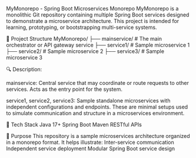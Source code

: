 MyMonorepo - Spring Boot Microservices Monorepo
MyMonorepo is a monolithic Git repository containing multiple Spring Boot services designed to demonstrate a microservice architecture. This project is intended for learning, prototyping, or bootstrapping multi-service systems.

📂 Project Structure
MyMonorepo/
├── mainservice/       # The main orchestrator or API gateway service
├── service1/          # Sample microservice 1
├── service2/          # Sample microservice 2
├── service3/          # Sample microservice 3


🔍 Description:

mainservice:
Central service that may coordinate or route requests to other services. Acts as the entry point for the system.

service1, service2, service3:
Sample standalone microservices with independent configurations and endpoints. These are minimal setups used to simulate communication and structure in a microservices environment.

🚀 Tech Stack
Java 17+
Spring Boot
Maven
RESTful APIs

📌 Purpose
This repository is a sample microservices architecture organized in a monorepo format. It helps illustrate:
Inter-service communication
Independent service deployment
Modular Spring Boot service design
